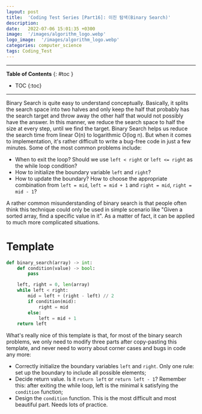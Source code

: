 ```yaml
---
layout: post
title:  'Coding Test Series [Part16]: 이진 탐색(Binary Search)'
description: 
date:   2022-07-06 15:01:35 +0300
image:  '/images/algorithm_logo.webp'
logo_image:  '/images/algorithm_logo.webp'
categories: computer_science
tags: Coding_Test
---
```

---

**Table of Contents**
{: #toc }
*  TOC
{:toc}

---
Binary Search is quite easy to understand conceptually. Basically, it splits the search space into two halves and only keep the half that probably has the search target and throw away the other half that would not possibly have the answer. In this manner, we reduce the search space to half the size at every step, until we find the target. Binary Search helps us reduce the search time from linear O(n) to logarithmic O(log n). But when it comes to implementation, it's rather difficult to write a bug-free code in just a few minutes. Some of the most common problems include:

- When to exit the loop? Should we use `left < right` or `left <= right` as the while loop condition?
- How to initialize the boundary variable `left` and `right`?
- How to update the boundary? How to choose the appropriate combination from `left = mid`, `left = mid + 1` and `right = mid`, `right = mid - 1`?


A rather common misunderstanding of binary search is that people often think this technique could only be used in simple scenario like "Given a sorted array, find a specific value in it". As a matter of fact, it can be applied to much more complicated situations.  

# Template

```python
def binary_search(array) -> int:
    def condition(value) -> bool:
        pass

    left, right = 0, len(array)
    while left < right:
        mid = left + (right - left) // 2
        if condition(mid):
            right = mid
        else:
            left = mid + 1
    return left
```

What's really nice of this template is that, for most of the binary search problems, we only need to modify three parts after copy-pasting this template, and never need to worry about corner cases and bugs in code any more:  

- Correctly initialize the boundary variables `left` and `right`. Only one rule: set up the boundary to include all possible elements;
- Decide return value. Is it `return left` or `return left - 1`? Remember this: after exiting the while loop, left is the minimal k satisfying the `condition` function;
- Design the `condition` function. This is the most difficult and most beautiful part. Needs lots of practice.